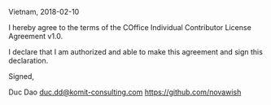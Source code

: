 Vietnam, 2018-02-10

I hereby agree to the terms of the COffice Individual Contributor License
Agreement v1.0.

I declare that I am authorized and able to make this agreement and sign this
declaration.

Signed,

Duc Dao duc.dd@komit-consulting.com https://github.com/novawish
